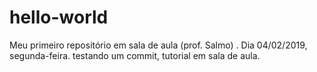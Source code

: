 # hello-world
Meu primeiro repositório em sala de aula (prof. Salmo) . Dia 04/02/2019, segunda-feira.
testando um commit, tutorial em sala de aula.
